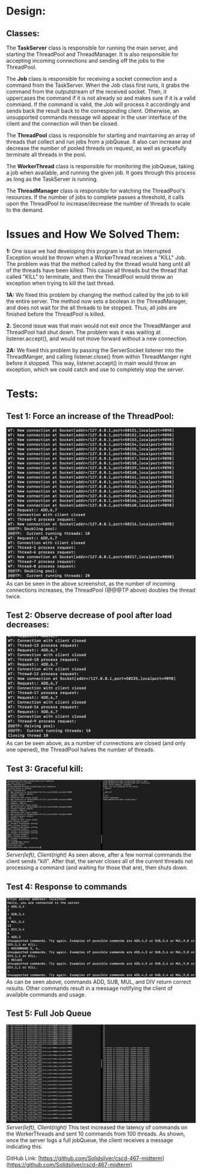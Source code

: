 # **Design:**

## Classes:

 The **TaskServer** class is responsible for running the main server, and starting the ThreadPool and ThreadManager. It is also responsible for accepting incoming connections and sending off the jobs to the ThreadPool.

 The **Job** class is responsible for receiving a socket connection and a command from the TaskServer. When the Job class first runs, it grabs the command from the outputstream of the received socket.  Then, it uppercases the command if it is not already so and makes sure if it is a valid command.  If the command is valid, the Job will process it accordingly and sends back the result back to the corresponding client. Otherwise, an unsupported commands message will appear in the user interface of the client and the connection will then be closed.

 The **ThreadPool** class is responsible for starting and maintaining an array of threads that collect and run jobs from a jobQueue. It also can increase and decrease the number of pooled threads on request, as well as gracefully terminate all threads in the pool.

 The **WorkerThread** class is responsible for monitoring the jobQueue, taking a job when available, and running the given job. It goes through this process as long as the TaskServer is running.

 The **ThreadManager** class is responsible for watching the ThreadPool&#39;s resources. If the number of jobs to complete passes a threshold, it calls upon the ThreadPool to increase/decrease the number of threads to scale to the demand.

# **Issues and How We Solved Them:**

**1:** One issue we had developing this program is that an Interrupted Exception would be thrown when a WorkerThread receives a &quot;KILL&quot; Job. The problem was that the method called by the thread would hang until all of the threads have been killed. This cause all threads but the thread that called &quot;KILL&quot; to terminate, and then the ThreadPool would throw an exception when trying to kill the last thread.

  **1A:** We fixed this problem by changing the method called by the job to kill the entire server. The method now sets a boolean in the ThreadManager, and does not wait for the all threads to be stopped. Thus, all jobs are finished before the ThreadPool is killed.

  **2.** Second issue was that main would not exit once the ThreadManger and ThreadPool had shut down. The problem was it was waiting at listener.accept(), and would not move forward without a new connection.

  **2A:** We fixed this problem by passing the ServerSocket listener into the ThreadManger, and calling listener.close() from within ThreadManger right before it stopped. This way, listener.accept() in main would throw an exception, which we could catch and use to completely stop the server.



# **Tests:**

## **Test 1:** Force an increase of the ThreadPool:
![TEST1](/public/TESTincthread.png)
As can be seen in the above screenshot, as the number of incoming connections increases, the ThreadPool (@@@TP above) doubles the thread twice.


## **Test 2:** Observe decrease of pool after load decreases:
![TEST2](/public/TESTdecthread.png)
As can be seen above, as a number of connections are closed (and only one opened), the ThreadPool halves the number of threads.


## **Test 3:** Graceful kill:
![TEST3](/public/TESTkill.png)
_Server(left), Client(right)_
As seen above, after a few normal commands the client sends &quot;kill&quot;. After that, the server closes all of the current threads not processing a command (and waiting for those that are), then shuts down.



## **Test 4:** Response to commands
![TEST4](/public/TESTcmds.png)
As can be seen above, commands ADD, SUB, MUL, and DIV return correct results. Other commands result in a message notifying the client of available commands and usage.


## **Test 5:** Full Job Queue
![TEST5](/public/TESTfuljq.png)
_Server(left), Client(right)_
This test increased the latency of commands on the WorkerThreads and sent 10 commands from 100 threads. As shown, once the server logs a full jobQueue, the client receives a message indicating this.



GitHub Link: [https://github.com/Solidsilver/cscd-467-midterm](https://github.com/Solidsilver/cscd-467-midterm)